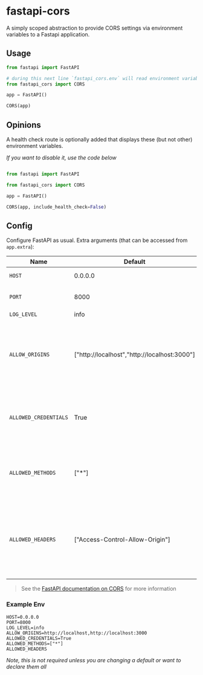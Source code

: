# fastapi-cors

A simply scoped abstraction to provide CORS settings via environment variables to a Fastapi application.

## Usage

```python
from fastapi import FastAPI

# during this next line `fastapi_cors.env` will read environment variables from .env
from fastapi_cors import CORS 

app = FastAPI()

CORS(app)
```

## Opinions

A health check route is optionally added that displays these (but not other) environment variables.


*If you want to disable it, use the code below*

```python

from fastapi import FastAPI

from fastapi_cors import CORS 

app = FastAPI()

CORS(app, include_health_check=False)
```

## Config

Configure FastAPI as usual. Extra arguments (that can be accessed from `app.extra`):

| Name | Default | Description |
| --- | --- | --- |
| `HOST` | 0.0.0.0 | Displayed in the Swagger title, with `app.title`. |
| `PORT` | 8000 | Where to mount the static directory. Disabled if value is falsy. |
| `LOG_LEVEL` | info | log level. |
| `ALLOW_ORIGINS` | ["http://localhost","http://localhost:3000"] | A list of origins that should be permitted to make cross-origin requests. E.g. ['https://example.org', 'https://www.example.org']. You can use ['*'] to allow any origin.  *These are the URLs clients can make requests from* |
| `ALLOWED_CREDENTIALS` | True | Indicate that cookies should be supported for cross-origin requests. Also, allow_origins cannot be set to ['*'] for credentials to be allowed, origins must be specified. |
| `ALLOWED_METHODS` | ["*"] | A list of HTTP methods that should be allowed for cross-origin requests. Defaults to ['*'] to allow all standard methods. You can use ['GET'] to reduce the list. |
| `ALLOWED_HEADERS` | ["Access-Control-Allow-Origin"] | A list of HTTP request headers that should be supported for cross-origin requests. You can use ['*'] to allow all headers. The Accept, Accept-Language, Content-Language and Content-Type headers are always allowed for [simple CORS requests](https://developer.mozilla.org/en-US/docs/Web/HTTP/CORS#simple_requests) |

> See the [FastAPI documentation on CORS](https://fastapi.tiangolo.com/tutorial/cors/?h=cors) for more information

### Example Env

```env
HOST=0.0.0.0
PORT=8000
LOG_LEVEL=info
ALLOW_ORIGINS=http://localhost,http://localhost:3000
ALLOWED_CREDENTIALS=True
ALLOWED_METHODS=["*"]
ALLOWED_HEADERS

```

*Note, this is not required unless you are changing a default or want to declare them all*